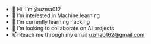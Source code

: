 - 👋 Hi, I’m @uzma012
- 👀 I’m interested in Machine learning
- 🌱 I’m currently learning hacking
- 💞️ I’m looking to collaborate on AI projects
- 📫 Reach me through my email uzma0162@gmail.com

<!---
uzma012/uzma012 is a ✨ special ✨ repository because its `README.md` (this file) appears on your GitHub profile.
You can click the Preview link to take a look at your changes.
--->
